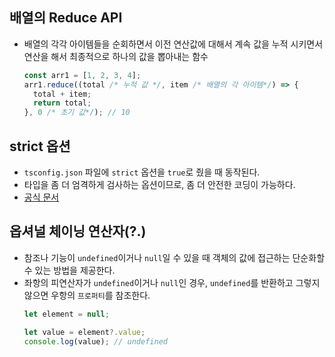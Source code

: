 ## 배열의 Reduce API
* 배열의 각각 아이템들을 순회하면서 이전 연산값에 대해서 계속 값을 누적 시키면서 연산을 해서 최종적으로 하나의 값을 뽑아내는 함수
  ```javascript
  const arr1 = [1, 2, 3, 4];
  arr1.reduce((total /* 누적 값 */, item /* 배열의 각 아이템*/) => {
    total + item;
    return total;
  }, 0 /* 초기 값*/); // 10
  ```

## strict 옵션
* `tsconfig.json` 파일에 `strict` 옵션을 `true`로 줬을 때 동작된다.
* 타입을 좀 더 엄격하게 검사하는 옵션이므로, 좀 더 안전한 코딩이 가능하다.
* [공식 문서](https://www.typescriptlang.org/tsconfig#strict)

## 옵셔널 체이닝 연산자(?.)
* 참조나 기능이 `undefined`이거나 `null`일 수 있을 때 객체의 값에 접근하는 단순화할 수 있는 방법을 제공한다.
* 좌항의 피연산자가 `undefined`이거나 `null`인 경우, `undefined`를 반환하고 그렇지 않으면 우항의 `프로퍼티`를 참조한다.
  ```javascript
  let element = null;

  let value = element?.value;
  console.log(value); // undefined
  ```